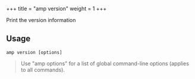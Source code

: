 +++
title = "amp version"
weight = 1
+++

Print the version information


## Usage
```
amp version [options]
```

> Use "amp options" for a list of global command-line options (applies to all commands).